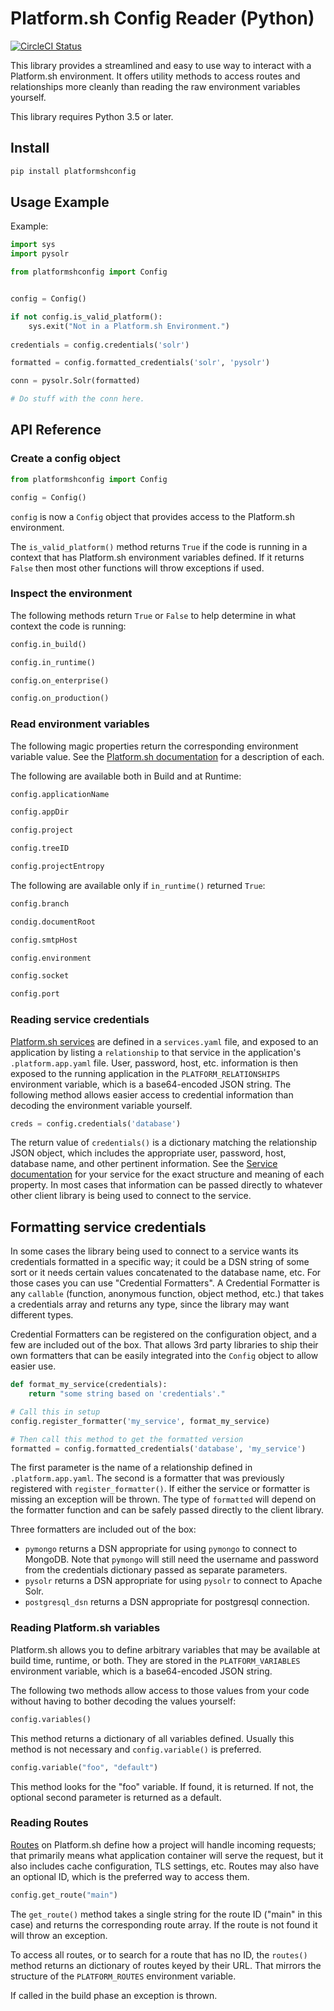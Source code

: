 # Platform.sh Config Reader (Python)

[![CircleCI Status](https://circleci.com/gh/platformsh/config-reader-python.svg?style=shield&circle-token=:circle-token)](https://circleci.com/gh/platformsh/config-reader-python)

This library provides a streamlined and easy to use way to interact with a Platform.sh environment. It offers utility methods to access routes and relationships more cleanly than reading the raw environment variables yourself.

This library requires Python 3.5 or later.

## Install

```bash
pip install platformshconfig
```

## Usage Example

Example:

```python
import sys
import pysolr

from platformshconfig import Config


config = Config()

if not config.is_valid_platform():
    sys.exit("Not in a Platform.sh Environment.")
    
credentials = config.credentials('solr')

formatted = config.formatted_credentials('solr', 'pysolr')

conn = pysolr.Solr(formatted)

# Do stuff with the conn here.
```

## API Reference

### Create a config object

```python
from platformshconfig import Config

config = Config()
```

`config` is now a `Config` object that provides access to the Platform.sh environment.

The `is_valid_platform()` method returns `True` if the code is running in a context that has Platform.sh environment variables defined.  If it returns `False` then most other functions will throw exceptions if used.

### Inspect the environment

The following methods return `True` or `False` to help determine in what context the code is running:

```python
config.in_build()

config.in_runtime()

config.on_enterprise()

config.on_production()
```

### Read environment variables

The following magic properties return the corresponding environment variable value.  See the [Platform.sh documentation](https://docs.platform.sh/development/variables.html) for a description of each.

The following are available both in Build and at Runtime:

```python
config.applicationName

config.appDir

config.project

config.treeID

config.projectEntropy
```

The following are available only if `in_runtime()` returned `True`:

```python
config.branch

condig.documentRoot

config.smtpHost

config.environment

config.socket

config.port
```

### Reading service credentials

[Platform.sh services](https://docs.platform.sh/configuration/services.html) are defined in a `services.yaml` file, and exposed to an application by listing a `relationship` to that service in the application's `.platform.app.yaml` file.  User, password, host, etc. information is then exposed to the running application in the `PLATFORM_RELATIONSHIPS` environment variable, which is a base64-encoded JSON string.  The following method allows easier access to credential information than decoding the environment variable yourself.

```python
creds = config.credentials('database')
```

The return value of `credentials()` is a dictionary matching the relationship JSON object, which includes the appropriate user, password, host, database name, and other pertinent information.  See the [Service documentation](https://docs.platform.sh/configuration/services.html) for your service for the exact structure and meaning of each property.  In most cases that information can be passed directly to whatever other client library is being used to connect to the service.

## Formatting service credentials

In some cases the library being used to connect to a service wants its credentials formatted in a specific way; it could be a DSN string of some sort or it needs certain values concatenated to the database name, etc.  For those cases you can use "Credential Formatters".  A Credential Formatter is any `callable` (function, anonymous function, object method, etc.) that takes a credentials array and returns any type, since the library may want different types.

Credential Formatters can be registered on the configuration object, and a few are included out of the box.  That allows 3rd party libraries to ship their own formatters that can be easily integrated into the `Config` object to allow easier use.

```python
def format_my_service(credentials):
    return "some string based on 'credentials'."

# Call this in setup
config.register_formatter('my_service', format_my_service)

# Then call this method to get the formatted version
formatted = config.formatted_credentials('database', 'my_service')
```

The first parameter is the name of a relationship defined in `.platform.app.yaml`.  The second is a formatter that was previously registered with `register_formatter()`.  If either the service or formatter is missing an exception will be thrown.  The type of `formatted` will depend on the formatter function and can be safely passed directly to the client library.

Three formatters are included out of the box:

* `pymongo` returns a DSN appropriate for using `pymongo` to connect to MongoDB. Note that `pymongo` will still need the username and password from the credentials dictionary passed as separate parameters.
* `pysolr`  returns a DSN appropriate for using `pysolr` to connect to Apache Solr.
* `postgresql_dsn` returns a DSN appropriate for postgresql connection.

### Reading Platform.sh variables

Platform.sh allows you to define arbitrary variables that may be available at build time, runtime, or both.  They are stored in the `PLATFORM_VARIABLES` environment variable, which is a base64-encoded JSON string.  

The following two methods allow access to those values from your code without having to bother decoding the values yourself:

```python
config.variables()
```

This method returns a dictionary of all variables defined.  Usually this method is not necessary and `config.variable()` is preferred.

```python
config.variable("foo", "default")
```

This method looks for the "foo" variable.  If found, it is returned.  If not, the optional second parameter is returned as a default.

### Reading Routes

[Routes](https://docs.platform.sh/configuration/routes.html) on Platform.sh define how a project will handle incoming requests; that primarily means what application container will serve the request, but it also includes cache configuration, TLS settings, etc.  Routes may also have an optional ID, which is the preferred way to access them.

```python
config.get_route("main")
```

The `get_route()` method takes a single string for the route ID ("main" in this case) and returns the corresponding route array.  If the route is not found it will throw an exception.

To access all routes, or to search for a route that has no ID, the `routes()` method returns an dictionary of routes keyed by their URL.  That mirrors the structure of the `PLATFORM_ROUTES` environment variable.

If called in the build phase an exception is thrown.
